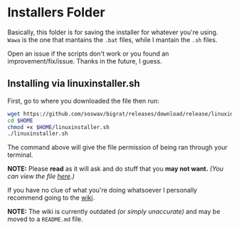 # Installers Folder

Basically, this folder is for saving the installer for whatever you're using. `Wawa` is the one that mantains the `.bat` files, while I mantain the `.sh` files.

Open an issue if the scripts don't work or you found an improvement/fix/issue. Thanks in the future, I guess.

## Installing via linuxinstaller.sh

First, go to where you downloaded the file then run:

```bash
wget https://github.com/soswav/bigrat/releases/download/release/linuxinstaller.sh
cd $HOME
chmod +x $HOME/linuxinstaller.sh
./linuxinstaller.sh
```

The command above will give the file permission of being ran through your terminal.

**NOTE:** Please **read** as it will ask and do stuff that you **may not want.** *(You can view the file [here](https://github.com/soswav/bigrat/blob/main/installers/linuxinstaller.sh).)*

If you have no clue of what you're doing whatsoever I personally recommend going to the [wiki](https://github.com/soswav/bigrat/wiki).

**NOTE:** The wiki is currently outdated *(or simply unaccurate)* and may be moved to a `README.md` file.
